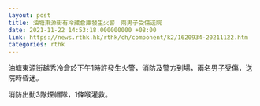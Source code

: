 ```yaml
---
layout: post
title: 油塘東源街有冷藏倉庫發生火警　兩男子受傷送院
date: 2021-11-22 14:53:18.000000000 +08:00
link: https://news.rthk.hk/rthk/ch/component/k2/1620934-20211122.htm
categories: rthk
---
```


油塘東源街越秀冷倉於下午1時許發生火警，消防及警方到場，兩名男子受傷，送院時昏迷。

消防出動3隊煙帽隊，1條喉灌救。
